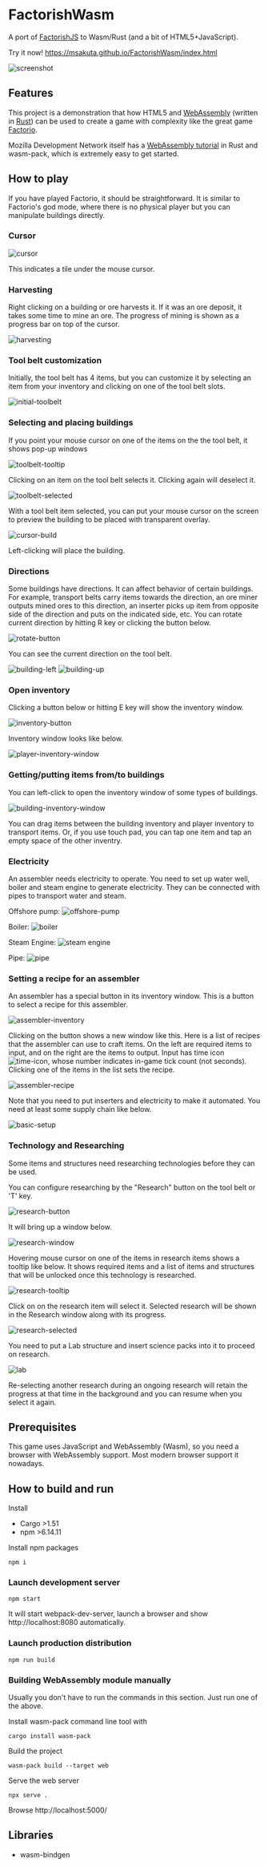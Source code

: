 # FactorishWasm

A port of [FactorishJS](https://github.com/msakuta/FactorishJS) to Wasm/Rust (and a bit of HTML5+JavaScript).

Try it now!
https://msakuta.github.io/FactorishWasm/index.html

![screenshot](readme-img/screenshot.png)


## Features

This project is a demonstration that how HTML5 and [WebAssembly](https://developer.mozilla.org/en-US/docs/WebAssembly/Concepts)
(written in [Rust](https://www.rust-lang.org/)) can be used to create a game
with complexity like the great game [Factorio](https://store.steampowered.com/app/427520/Factorio/).

Mozilla Development Network itself has a [WebAssembly tutorial](https://developer.mozilla.org/en-US/docs/WebAssembly/Rust_to_wasm) in Rust and wasm-pack,
which is extremely easy to get started.


## How to play

If you have played Factorio, it should be straightforward.
It is similar to Factorio's god mode, where there is no physical player but you can manipulate buildings directly.

### Cursor

![cursor](readme-img/cursor.png)

This indicates a tile under the mouse cursor.

### Harvesting

Right clicking on a building or ore harvests it.
If it was an ore deposit, it takes some time to mine an ore.
The progress of mining is shown as a progress bar on top of the cursor.

![harvesting](readme-img/harvesting.png)

### Tool belt customization

Initially, the tool belt has 4 items, but you can customize it by selecting an item from your inventory and clicking on one of the tool belt slots.

![initial-toolbelt](readme-img/initial-toolbelt.png)

### Selecting and placing buildings

If you point your mouse cursor on one of the items on the the tool belt, it shows pop-up windows

![toolbelt-tooltip](readme-img/toolbelt-tooltip.png)

Clicking on an item on the tool belt selects it. Clicking again will deselect it.

![toolbelt-selected](readme-img/toolbelt-selected.png)

With a tool belt item selected, you can put your mouse cursor on the screen to preview the building to be placed with transparent overlay.

![cursor-build](readme-img/cursor-build.png)

Left-clicking will place the building.

### Directions

Some buildings have directions. It can affect behavior of certain buildings. For example, transport belts carry items towards the direction, an ore miner outputs mined ores to this direction, an inserter picks up item from opposite side of the direction and puts on the indicated side, etc.
You can rotate current direction by hitting R key or clicking the button below.

![rotate-button](readme-img/rotate-button.png)

You can see the current direction on the tool belt.

![building-left](readme-img/building-left.png)
![building-up](readme-img/building-up.png)

### Open inventory

Clicking a button below or hitting E key will show the inventory window.

![inventory-button](readme-img/inventory-button.png)

Inventory window looks like below.

![player-inventory-window](readme-img/player-inventory-window.png)

### Getting/putting items from/to buildings

You can left-click to open the inventory window of some types of buildings.

![building-inventory-window](readme-img/building-inventory-window.png)

You can drag items between the building inventory and player inventory to transport items.
Or, if you use touch pad, you can tap one item and tap an empty space of the other inventry.

### Electricity

An assembler needs electricity to operate. You need to set up water well, boiler and steam engine to
generate electricity.
They can be connected with pipes to transport water and steam.

Offshore pump: ![offshore-pump](readme-img/offshore-pump.png)

Boiler: ![boiler](readme-img/boiler.png)

Steam Engine: ![steam engine](readme-img/steam-engine.png)

Pipe: ![pipe](readme-img/pipe.png)


### Setting a recipe for an assembler

An assembler has a special button in its inventory window.
This is a button to select a recipe for this assembler.

![assembler-inventory](readme-img/assembler-inventory.png)

Clicking on the button shows a new window like this.
Here is a list of recipes that the assembler can use to craft items.
On the left are required items to input, and on the right are the items to output.
Input has time icon ![time-icon](img/time.png), whose number indicates in-game tick count (not seconds).
Clicking one of the items in the list sets the recipe.

![assembler-recipe](readme-img/assembler-recipe.png)

Note that you need to put inserters and electricity to make it automated.
You need at least some supply chain like below.

![basic-setup](readme-img/basic-setup.png)


### Technology and Researching

Some items and structures need researching technologies before they can be used.

You can configure researching by the "Research" button on the tool belt or 'T' key.

![research-button](readme-img/research-button.png)

It will bring up a window below.

![research-window](readme-img/research-window.png)

Hovering mouse cursor on one of the items in research items shows a
tooltip like below.
It shows required items and a list of items and structures that will be
unlocked once this technology is researched.

![research-tooltip](readme-img/research-tooltip.png)

Click on on the research item will select it.
Selected research will be shown in the Research window along with its progress.

![research-selected](readme-img/research-selected.png)

You need to put a Lab structure and insert science packs into it to proceed on research.

![lab](readme-img/lab.png)

Re-selecting another research during an ongoing research will retain the progress
at that time in the background and you can resume when you select it again.

## Prerequisites

This game uses JavaScript and WebAssembly (Wasm), so you need a browser with WebAssembly support.
Most modern browser support it nowadays.



## How to build and run

Install

* Cargo >1.51
* npm >6.14.11

Install npm packages

    npm i

### Launch development server

    npm start

It will start webpack-dev-server, launch a browser and show http://localhost:8080 automatically.

### Launch production distribution

    npm run build

### Building WebAssembly module manually

Usually you don't have to run the commands in this section.
Just run one of the above.

Install wasm-pack command line tool with

    cargo install wasm-pack

Build the project

    wasm-pack build --target web

Serve the web server

    npx serve .

Browse http://localhost:5000/


## Libraries

* wasm-bindgen
